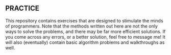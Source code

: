 ## PRACTICE

This repository contains exercises that are designed to stimulate the minds of programmers. Note that the methods written out here are not the only ways to solve the problems, and there may be far more efficient solutions. If you come across any errors, or a better solution, feel free to message me! It will also (eventually) contain basic algorithm problems and walkthroughs as well.
